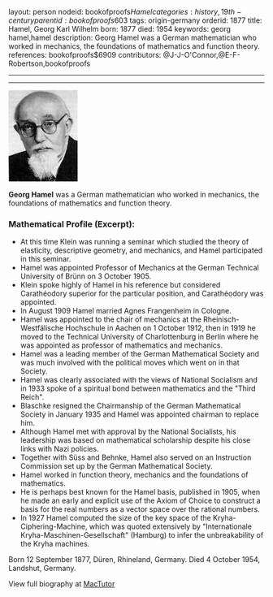 layout: person
nodeid: bookofproofs$Hamel
categories: history,19th-century
parentid: bookofproofs$603
tags: origin-germany
orderid: 1877
title: Hamel, Georg Karl Wilhelm
born: 1877
died: 1954
keywords: georg hamel,hamel
description: Georg Hamel was a German mathematician who worked in mechanics, the foundations of mathematics and function theory.
references: bookofproofs$6909
contributors: @J-J-O'Connor,@E-F-Robertson,bookofproofs

---



---

![Hamel.jpg](https://github.com/bookofproofs/bookofproofs.github.io/blob/main/_sources/_assets/images/portraits/Hamel.jpg?raw=true)

**Georg Hamel** was a German mathematician who worked in mechanics, the foundations of mathematics and function theory.

### Mathematical Profile (Excerpt):
* At this time Klein was running a seminar which studied the theory of elasticity, descriptive geometry, and mechanics, and Hamel participated in this seminar.
* Hamel was appointed Professor of Mechanics at the German Technical University of Brünn on 3 October 1905.
* Klein spoke highly of Hamel in his reference but considered Carathéodory superior for the particular position, and Carathéodory was appointed.
* In August 1909 Hamel married Agnes Frangenheim in Cologne.
* Hamel was appointed to the chair of mechanics at the Rheinisch-Westfälische Hochschule in Aachen on 1 October 1912, then in 1919 he moved to the Technical University of Charlottenburg in Berlin where he was appointed as professor of mathematics and mechanics.
* Hamel was a leading member of the German Mathematical Society and was much involved with the political moves which went on in that Society.
* Hamel was clearly associated with the views of National Socialism and in 1933 spoke of a spiritual bond between mathematics and the "Third Reich".
* Blaschke resigned the Chairmanship of the German Mathematical Society in January 1935 and Hamel was appointed chairman to replace him.
* Although Hamel met with approval by the National Socialists, his leadership was based on mathematical scholarship despite his close links with Nazi policies.
* Together with Süss and Behnke, Hamel also served on an Instruction Commission set up by the German Mathematical Society.
* Hamel worked in function theory, mechanics and the foundations of mathematics.
* He is perhaps best known for the Hamel basis, published in 1905, when he made an early and explicit use of the Axiom of Choice to construct a basis for the real numbers as a vector space over the rational numbers.
* In 1927 Hamel computed the size of the key space of the Kryha-Ciphering-Machine, which was quoted extensively by "Internationale Kryha-Maschinen-Gesellschaft" (Hamburg) to infer the unbreakability of the Kryha machines.

Born 12 September 1877, Düren, Rhineland, Germany. Died 4 October 1954, Landshut, Germany.

View full biography at [MacTutor](https://mathshistory.st-andrews.ac.uk/Biographies/Hamel/)
